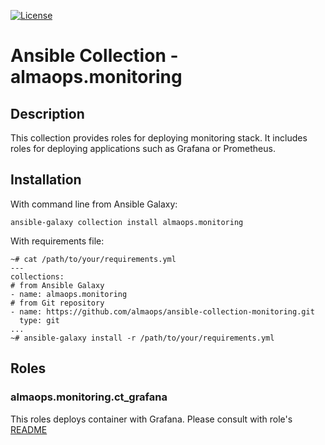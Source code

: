 [![License](https://img.shields.io/badge/license-MIT%20License-brightgreen.svg)](./LICENSE)
# Ansible Collection - almaops.monitoring

## Description
This collection provides roles for deploying monitoring stack. It includes roles for deploying applications such as Grafana or Prometheus.

## Installation
With command line from Ansible Galaxy:
```
ansible-galaxy collection install almaops.monitoring
```
With requirements file:
```
~# cat /path/to/your/requirements.yml
---
collections:
# from Ansible Galaxy
- name: almaops.monitoring
# from Git repository
- name: https://github.com/almaops/ansible-collection-monitoring.git
  type: git
...
~# ansible-galaxy install -r /path/to/your/requirements.yml
```

## Roles

### almaops.monitoring.ct_grafana
This roles deploys container with Grafana. Please consult with role's [README](./roles/ct_grafana/README.md)
